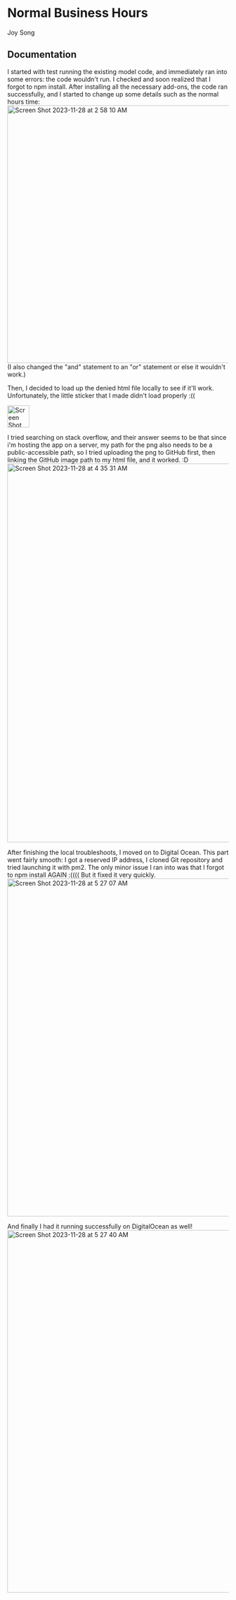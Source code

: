 # Normal Business Hours
Joy Song

## Documentation
I started with test running the existing model code, and immediately ran into some errors: the code wouldn't run. I checked and soon realized that I forgot to npm install. After installing all the necessary add-ons, the code ran successfully, and I started to change up some details such as the normal hours time:
<img width="585" alt="Screen Shot 2023-11-28 at 2 58 10 AM" src="https://github.com/pancake0003/normal-business-hours/assets/146360951/6a6e4374-6944-43e3-8331-7e24c20fd23f">
(I also changed the "and" statement to an "or" statement or else it wouldn't work.)

Then, I decided to load up the denied html file locally to see if it'll work. Unfortunately, the little sticker that I made didn't load properly :((

<img width="50" alt="Screen Shot 2023-11-28 at 4 26 36 AM" src="https://github.com/pancake0003/normal-business-hours/assets/146360951/2c43fbd8-6400-4436-9920-caf2a593b59c">

I tried searching on stack overflow, and their answer seems to be that since i'm hosting the app on a server, my path for the png also needs to be a public-accessible path, so I tried uploading the png to GitHub first, then linking the GitHub image path to my html file, and it worked. :D
<img width="860" alt="Screen Shot 2023-11-28 at 4 35 31 AM" src="https://github.com/pancake0003/normal-business-hours/assets/146360951/3b99da4f-3838-4ba6-8a58-5b6ee9afb9a9">

After finishing the local troubleshoots, I moved on to Digital Ocean. This part went fairly smooth: I got a reserved IP address, I cloned Git repository and tried launching it with pm2. The only minor issue I ran into was that I forgot to npm install AGAIN :(((( But it fixed it very quickly. 
<img width="767" alt="Screen Shot 2023-11-28 at 5 27 07 AM" src="https://github.com/pancake0003/normal-business-hours/assets/146360951/9d16f764-3cfe-464a-8a39-5b197d283567">

And finally I had it running successfully on DigitalOcean as well!
<img width="823" alt="Screen Shot 2023-11-28 at 5 27 40 AM" src="https://github.com/pancake0003/normal-business-hours/assets/146360951/4415d85e-38c8-468c-a021-1d73c6f57952">

